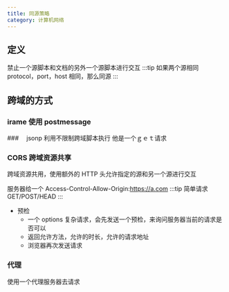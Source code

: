 ```yaml
---
title: 同源策略
category: 计算机网络
---
```


## 定义

禁止一个源脚本和文档的另外一个源脚本进行交互
:::tip
如果两个源相同 protocol，port，host 相同，那么同源
:::

## 跨域的方式

### irame 使用 postmessage

###　 jsonp
利用不限制跨域脚本执行
他是一个ｇｅｔ请求

### CORS 跨域资源共享

跨域资源共用，使用额外的 HTTP 头允许指定的源和另一个源进行交互

服务器给一个 Access-Control-Allow-Origin:https://a.com
:::tip 简单请求
GET/POST/HEAD
:::

- 预检
  - 一个 options 复杂请求，会先发送一个预检，来询问服务器当前的请求是否可以
  - 返回允许方法，允许的时长，允许的请求地址
  - 浏览器再次发送请求

### 代理

使用一个代理服务器去请求
